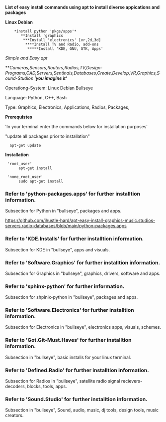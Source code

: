 **List of easy install commands using apt to install diverse appications and packages** 

 **Linux Debian**
        
        *install python 'pkgs/apps'*
           **Install 'graphics
            ***Install 'electronics' [vr,2d,3d]
             ****Install TV and Radio, add-ons
              *****Install 'KDE, GNU, GTK, Apps'
      
      
 *Simple and Easy apt*
 
 
***Cameras,Sensors,Routers,Radios,TV,Design-Programs,CAD,Servers,Sentinals,Databases,Create,Develop,VR,Graphics,Sound-Studios
        **'you imagine it'***


Operationg-System: 
   Linux Debian Bullseye
   
Language: 
   Python, C++, Bash

Type:
   Graphics, Electronics, Applications, Radios, Packages,

 
 
   **Prerequistes**
   
  'In your terminal enter the commands below for installation purposes'
   
"update all packages prior to installation"
   
      apt-get update

   
   **Installation**


     'root_user'
          apt-get install
 
     'none_root_user'
          sudo apt-get install
 

### Refer to 'python-packages.apps' for further installtion information. 
Subsection for Python in "bullseye", packages and apps. 
 
 https://github.com/ihustle-hard/apt-easy-install-graphics-music.studios-servers.radio-databases/blob/main/python-packages.apps 
### Refer to 'KDE.Installs' for further installtion information.
Subsection for KDE in "bullseye", apps and visuals.
### Refer to 'Software.Graphics' for further installtion information.
Subsection for Graphics in "bullseye", graphics, drivers, software and apps.
### Refer to 'sphinx-python' for further information.
Subsection for shpinix-python in "bullseye", packages and apps.
### Refer to 'Software.Electronics' for further installtion information.
Subsection for Electronics in "bullseye", electronics apps, visuals, schemes.
### Refer to 'Got.Git-Must.Haves' for further installtion information.
Subsection in "bullseye", basic installs for your linux terminal.
### Refer to 'Defined.Radio' for further installtion information.
Subsection for Radios in "bullseye", satellite radio signal recievers- decoders, blocks, tools, apps. 
### Refer to 'Sound.Studio' for further installtion information.
Subsection in "bullseye", Sound, audio, music, dj tools, design tools, music creators.
